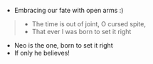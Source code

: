 - Embracing our fate with open arms :)
> - The time is out of joint, O cursed spite,
> - That ever I was born to set it right
- Neo is the one, born to set it right
- If only he believes!
